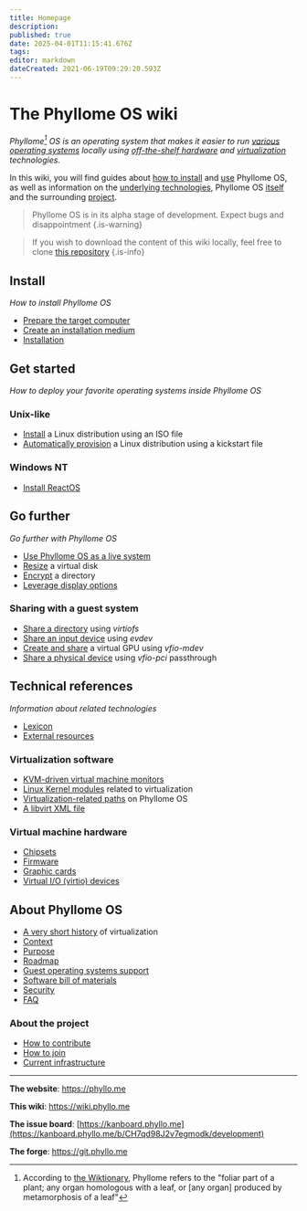 ```yaml
---
title: Homepage
description: 
published: true
date: 2025-04-01T11:15:41.676Z
tags: 
editor: markdown
dateCreated: 2021-06-19T09:29:20.593Z
---
```


# The Phyllome OS wiki

*Phyllome[^1] OS is an operating system that makes it easier to run [various operating systems](#go-further) locally using [off-the-shelf hardware](/deploy/prepare) and [virtualization](/virt/lexicon#virtualization) technologies.*

In this wiki, you will find guides about [how to install](#install) and [use](#get-started) Phyllome OS, as well as information on the [underlying technologies](#references), Phyllome OS [itself](#about-phyllome-os) and the surrounding [project](#about-the-project).

> Phyllome OS is in its alpha stage of development. Expect bugs and disappointment
{.is-warning}

[^1]: According to [the Wiktionary](https://en.wiktionary.org/wiki/phyllome), Phyllome refers to the "foliar part of a plant; any organ homologous with a leaf, or [any organ] produced by metamorphosis of a leaf"

> If you wish to download the content of this wiki locally, feel free to clone [this repository](https://github.com/PhyllomeOS/wiki)
{.is-info}

## Install

*How to install Phyllome OS*

- [Prepare the target computer](/deploy/prepare)
- [Create an installation medium](/deploy/medium)
- [Installation](/deploy/install)

## Get started

*How to deploy your favorite operating systems inside Phyllome OS*

### Unix-like
	
- [Install](/getstarted/install-guest) a Linux distribution using an ISO file
- [Automatically provision](/getstarted/virt-install) a Linux distribution using a kickstart file

### Windows NT

- [Install ReactOS](/getstarted/reactos)

## Go further

*Go further with Phyllome OS*

- [Use Phyllome OS as a live system](/gofurther/live)
- [Resize](/gofurther/resize) a virtual disk
- [Encrypt](/gofurther/encrypt) a directory
- [Leverage display options](/virt/vm/display)

### Sharing with a guest system

- [Share a directory](/gofurther/virtiofs) using *virtiofs*
- [Share an input device](/gofurther/evdev) using *evdev*
- [Create and share](/gofurther/vfio-mdev) a virtual GPU using *vfio-mdev*
- [Share a physical device](/gofurther/vfio-pci) using *vfio-pci* passthrough

## Technical references

*Information about related technologies*

- [Lexicon](/virt/lexicon)
- [External resources](/virt/resources)

### Virtualization software

- [KVM-driven virtual machine monitors](/virt/host/vmms)
- [Linux Kernel modules](/virt/host/modules) related to virtualization
- [Virtualization-related paths](/virt/host/paths) on Phyllome OS
- [A libvirt XML file](/virt/host/xml)

### Virtual machine hardware

- [Chipsets](/virt/vm/chipset)
- [Firmware](/virt/vm/firmware)
- [Graphic cards](/virt/vm/graphic-card)
- [Virtual I/O (virtio) devices](/virt/vm/virtio)

## About Phyllome OS

- [A very short history](/virt/history) of virtualization
- [Context](/phyllomeos/context)
- [Purpose](/phyllomeos/purpose)
- [Roadmap](/phyllomeos/roadmap)
- [Guest operating systems support](/virt/guest.md)
- [Software bill of materials](/phyllomeos/sbom)
- [Security](/phyllomeos/security)
- [FAQ](/phyllomeos/faq)

### About the project

- [How to contribute](/project/contribute)
- [How to join](/project/join)
- [Current infrastructure](/project/infrastructure)

---

**The website**: https://phyllo.me

**This wiki**: https://wiki.phyllo.me

**The issue board**: [https://kanboard.phyllo.me](https://kanboard.phyllo.me/b/CH7qd98J2v7egmodk/development)

**The forge**: https://git.phyllo.me